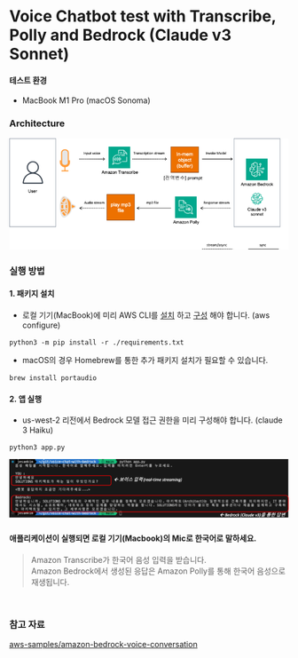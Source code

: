 # Voice Chatbot test with Transcribe, Polly and Bedrock (Claude v3 Sonnet)

#### 테스트 환경
- MacBook M1 Pro (macOS Sonoma)


### Architecture 
![test-architecture](./img/test-architecture.png)

### 실행 방법

#### 1. 패키지 설치
- 로컬 기기(MacBook)에 미리 AWS CLI를 [설치](https://docs.aws.amazon.com/cli/latest/userguide/getting-started-install.html) 하고 [구성](https://docs.aws.amazon.com/ko_kr/cli/latest/userguide/getting-started-quickstart.html) 해야 합니다. (aws configure)
```
python3 -m pip install -r ./requirements.txt
```
 
- macOS의 경우 Homebrew를 통한 추가 패키지 설치가 필요할 수 있습니다.
```
brew install portaudio
```

#### 2. 앱 실행
- us-west-2 리전에서 Bedrock 모델 접근 권한을 미리 구성해야 합니다. (claude 3 Haiku)
```
python3 app.py
```

![result1](./img/result1.png)

#### 애플리케이션이 실행되면 로컬 기기(Macbook)의 Mic로 한국어로 말하세요.
> Amazon Transcribe가 한국어 음성 입력을 받습니다. <br>
> Amazon Bedrock에서 생성된 응답은 Amazon Polly를 통해 한국어 음성으로 재생됩니다. 


<br>


### 참고 자료
[aws-samples/amazon-bedrock-voice-conversation](https://github.com/aws-samples/amazon-bedrock-voice-conversation)